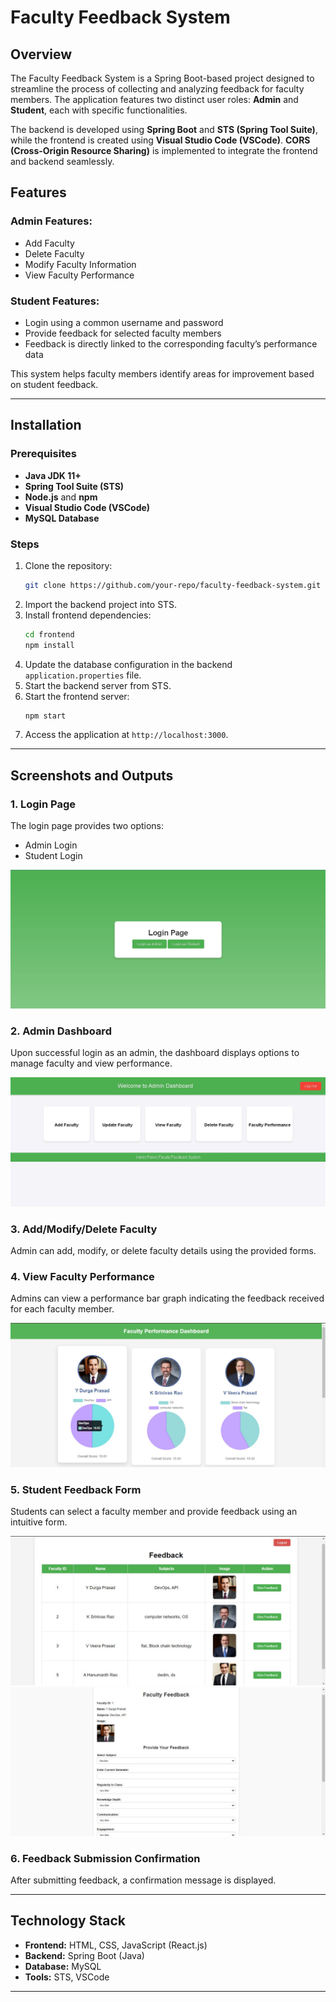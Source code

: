 # Faculty Feedback System

## Overview
The Faculty Feedback System is a Spring Boot-based project designed to streamline the process of collecting and analyzing feedback for faculty members. The application features two distinct user roles: **Admin** and **Student**, each with specific functionalities. 

The backend is developed using **Spring Boot** and **STS (Spring Tool Suite)**, while the frontend is created using **Visual Studio Code (VSCode)**. **CORS (Cross-Origin Resource Sharing)** is implemented to integrate the frontend and backend seamlessly.

## Features
### Admin Features:
- Add Faculty
- Delete Faculty
- Modify Faculty Information
- View Faculty Performance

### Student Features:
- Login using a common username and password
- Provide feedback for selected faculty members
- Feedback is directly linked to the corresponding faculty’s performance data

This system helps faculty members identify areas for improvement based on student feedback.

---

## Installation

### Prerequisites
- **Java JDK 11+**
- **Spring Tool Suite (STS)**
- **Node.js** and **npm**
- **Visual Studio Code (VSCode)**
- **MySQL Database**

### Steps
1. Clone the repository:
   ```bash
   git clone https://github.com/your-repo/faculty-feedback-system.git
   ```
2. Import the backend project into STS.
3. Install frontend dependencies:
   ```bash
   cd frontend
   npm install
   ```
4. Update the database configuration in the backend `application.properties` file.
5. Start the backend server from STS.
6. Start the frontend server:
   ```bash
   npm start
   ```
7. Access the application at `http://localhost:3000`.

---

## Screenshots and Outputs

### 1. Login Page
The login page provides two options:
- Admin Login
- Student Login

![Login Page](loginpage.jpg)

### 2. Admin Dashboard
Upon successful login as an admin, the dashboard displays options to manage faculty and view performance.

![Admin Dashboard](facultydashboard.jpg)

### 3. Add/Modify/Delete Faculty
Admin can add, modify, or delete faculty details using the provided forms.

### 4. View Faculty Performance
Admins can view a performance bar graph indicating the feedback received for each faculty member.

![Faculty Performance](output.jpg)

### 5. Student Feedback Form
Students can select a faculty member and provide feedback using an intuitive form.

![Student Feedback Form](feedback.jpg)
![Student Feedback Form](feedback1.jpg)

### 6. Feedback Submission Confirmation
After submitting feedback, a confirmation message is displayed.

---

## Technology Stack
- **Frontend:** HTML, CSS, JavaScript (React.js)
- **Backend:** Spring Boot (Java)
- **Database:** MySQL
- **Tools:** STS, VSCode

---
